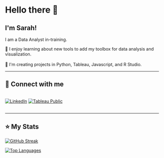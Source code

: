 # Hello there 👋

## I'm Sarah! 

I am a Data Analyst in-training. 

📖 I enjoy learning about new tools to add my toolbox for data analysis and visualization. <br><br>
🌱 I'm creating projects in Python, Tableau, Javascript, and R Studio.<br>

--- 
## 🤝 Connect with me
<br>
<div id="badges">
  <a href="https://www.linkedin.com/in/sarsteg/"><img src="https://img.shields.io/badge/LinkedIn-blue?style=for-the-badge&logo=linkedin&logoColor=white" alt="LinkedIn"/></a>
    <a href="https://public.tableau.com/app/profile/sarah.stegall.rodriguez"><img src="https://img.shields.io/badge/Tableau-E97627.svg?style=for-the-badge&logo=Tableau&logoColor=white" alt="Tableau Public"/></a>
</div>
<br>

---

## ⭐ My Stats

[![GitHub Streak](http://github-readme-streak-stats.herokuapp.com?user=sarsteg&theme=dark&background=000000)](https://git.io/streak-stats)


[![Top Languages](https://github-readme-stats.vercel.app/api/top-langs/?username=sarsteg&layout=compact&theme=vision-friendly-dark)](https://github.com/anuraghazra/github-readme-stats)




<img src="https://komarev.com/ghpvc/?username=sarsteg&style=flat-square&color=blue" alt=""/>

